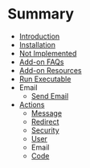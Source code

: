 # Summary

* [Introduction](README.md)
* [Installation](installation.md)
* [Not Implemented](not_implemented.md)
* [Add-on FAQs](addon-faqs.md)
* [Add-on Resources](add-on-resources.md)
* [Run Executable](run_executable.md)
* Email
  * [Send Email](email.md)
* [Actions](actions.md)
   * [Message](message.md)
   * [Redirect](redirect.md)
   * [Security](security.md)
   * [User](user.md)
   * Email
   * [Code](serialization.md)

